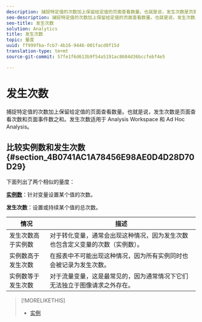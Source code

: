 ```yaml
---
description: 捕捉特定值的次数加上保留给定值的页面查看数量。也就是说，发生次数是页面查看次数和页面事件数之和。发生次数适用于 Analysis Workspace 和 Ad Hoc Analysis。
seo-description: 捕捉特定值的次数加上保留给定值的页面查看数量。也就是说，发生次数是页面查看次数和页面事件数之和。发生次数适用于 Analysis Workspace 和 Ad Hoc Analysis。
seo-title: 发生次数
solution: Analytics
title: 发生次数
topic: 量度
uuid: ff999fba-fcb7-4b16-9446-001facd0f15d
translation-type: tm+mt
source-git-commit: 57fe1f6d613b9f54a5191ac8684d36bccfebf4e5

---
```



# 发生次数

捕捉特定值的次数加上保留给定值的页面查看数量。也就是说，发生次数是页面查看次数和页面事件数之和。发生次数适用于 Analysis Workspace 和 Ad Hoc Analysis。

## 比较实例数和发生次数 {#section_4B0741AC1A78456E98AE0D4D28D70D29}

下面列出了两个相似的量度：

**[实例数](/help/components/c-variables/c-metrics/metrics-instance.md)**：针对变量设置某个值的次数。

**发生次数**：设置或持续某个值的总次数。

| 情况 | 描述 |
|---|---|
| 发生次数高于实例数 | 对于转化变量，通常会出现这种情况，因为发生次数也包含定义变量的次数（实例数）。 |
| 实例数高于发生次数 | 在报表中不可能出现这种情况，因为所有实例同时也会被记录为发生次数。 |
| 实例数等于发生次数 | 对于流量变量，这是最常见的，因为通常情况下它们无法独立于图像请求之外存在。 |

>[!MORELIKETHIS]
>
>* [实例](/help/components/c-variables/c-metrics/metrics-instance.md)

